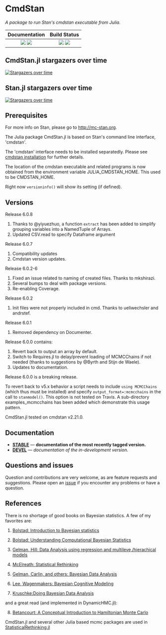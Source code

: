 # CmdStan

*A package to run Stan's cmdstan executable from Julia.*

| **Documentation**                                                               | **Build Status**                                                                                |
|:-------------------------------------------------------------------------------:|:-----------------------------------------------------------------------------------------------:|
| [![][docs-stable-img]][docs-stable-url] [![][docs-dev-img]][docs-dev-url] | [![][travis-img]][travis-url] [![][codecov-img]][codecov-url] |

## CmdStan.jl stargazers over time

[![Stargazers over time](https://starchart.cc/StanJulia/CmdStan.jl.svg)](https://starchart.cc/StanJulia/CmdStan.jl)

## Stan.jl stargazers over time

[![Stargazers over time](https://starchart.cc/StanJulia/Stan.jl.svg)](https://starchart.cc/StanJulia/Stan.jl)

## Prerequisites

For more info on Stan, please go to <http://mc-stan.org>.

The Julia package CmdStan.jl is based on Stan's command line interface, 'cmdstan'.

The 'cmdstan' interface needs to be installed separatedly. Please see [cmdstan installation](https://github.com/StanJulia/CmdStan.jl/blob/master/docs/src/INSTALLATION.md) for further details. 

The location of the cmdstan executable and related programs is now obtained from the environment variable JULIA_CMDSTAN_HOME. This used to be CMDSTAN_HOME.

Right now `versioninfo()` will show its setting (if defined).

## Versions

Release 6.0.8

1. Thanks to @yiyuezhuo, a function `extract` has been added to simplify grouping variables into a NamedTuple of Arrays.
2. Updated CSV.read to specify Dataframe argument

Release 6.0.7

1. Compatibility updates
2. Cmdstan version updates.

Release 6.0.2-6

1. Fixed an issue related to naming of created files. Thanks to mkshirazi.
2. Several bumps to deal with package versions.
3. Re-enabling Coverage.

Release 6.0.2

1. Init files were not properly included in cmd. Thanks to ueliwechsler and andrstef.

Release 6.0.1

1. Removed dependency on Documenter.

Release 6.0.0 contains:

1. Revert back to output an array by default.
2. Switch to Requires.jl to delay/prevent loading of MCMCChains if not needed (thanks to suggestions by @Byrth and Stijn de Waele).
3. Updates to documentation.

Release 6.0.0 is a breaking release. 

To revert back to v5.x behavior a script needs to include `using MCMCChains` (which thus must be installed) and specify `output_format=:mcmcchains` in the call to `stanmodel()`. This option is not tested on Travis. A sub-directory examples_mcmcchains has been added which demonstrate this usage pattern.

CmdStan.jl tested on cmdstan v2.21.0.

## Documentation

- [**STABLE**][docs-stable-url] &mdash; **documentation of the most recently tagged version.**
- [**DEVEL**][docs-dev-url] &mdash; *documentation of the in-development version.*

## Questions and issues

Question and contributions are very welcome, as are feature requests and suggestions. Please open an [issue][issues-url] if you encounter any problems or have a question.

## References

There is no shortage of good books on Bayesian statistics. A few of my favorites are:

1. [Bolstad: Introduction to Bayesian statistics](http://www.wiley.com/WileyCDA/WileyTitle/productCd-1118593227.html)

2. [Bolstad: Understanding Computational Bayesian Statistics](http://www.wiley.com/WileyCDA/WileyTitle/productCd-0470046090.html)

3. [Gelman, Hill: Data Analysis using regression and multileve,/hierachical models](http://www.stat.columbia.edu/~gelman/arm/)

4. [McElreath: Statistical Rethinking](http://xcelab.net/rm/statistical-rethinking/)

5. [Gelman, Carlin, and others: Bayesian Data Analysis](http://www.stat.columbia.edu/~gelman/book/)

6. [Lee, Wagenmakers: Bayesian Cognitive Modeling](https://www.cambridge.org/us/academic/subjects/psychology/psychology-research-methods-and-statistics/bayesian-cognitive-modeling-practical-course?format=PB&isbn=9781107603578)

7. [Kruschke:Doing Bayesian Data Analysis](https://sites.google.com/site/doingbayesiandataanalysis/what-s-new-in-2nd-ed)

and a great read (and implemented in DynamicHMC.jl):

8. [Betancourt: A Conceptual Introduction to Hamiltonian Monte Carlo](https://arxiv.org/abs/1701.02434)

CmdStan.jl and several other Julia based mcmc packages are used in  [StatisticalRethinking.jl](https://github.com/StatisticalRethinkingJulia)

[docs-dev-img]: https://img.shields.io/badge/docs-dev-blue.svg
[docs-dev-url]: https://stanjulia.github.io/CmdStan.jl/latest

[docs-stable-img]: https://img.shields.io/badge/docs-stable-blue.svg
[docs-stable-url]: https://stanjulia.github.io/CmdStan.jl/stable

[travis-img]: https://travis-ci.org/StanJulia/CmdStan.jl.svg?branch=master
[travis-url]: https://travis-ci.org/StanJulia/CmdStan.jl

[appveyor-img]: https://ci.appveyor.com/api/projects/status/xx7nimfpnl1r4gx0?svg=true
[appveyor-url]: https://ci.appveyor.com/project/StanJulia/CmdStan-jl

[codecov-img]: https://codecov.io/gh/StanJulia/CmdStan.jl/branch/master/graph/badge.svg
[codecov-url]: https://codecov.io/gh/StanJulia/CmdStan.jl

[issues-url]: https://github.com/StanJulia/CmdStan.jl/issues
